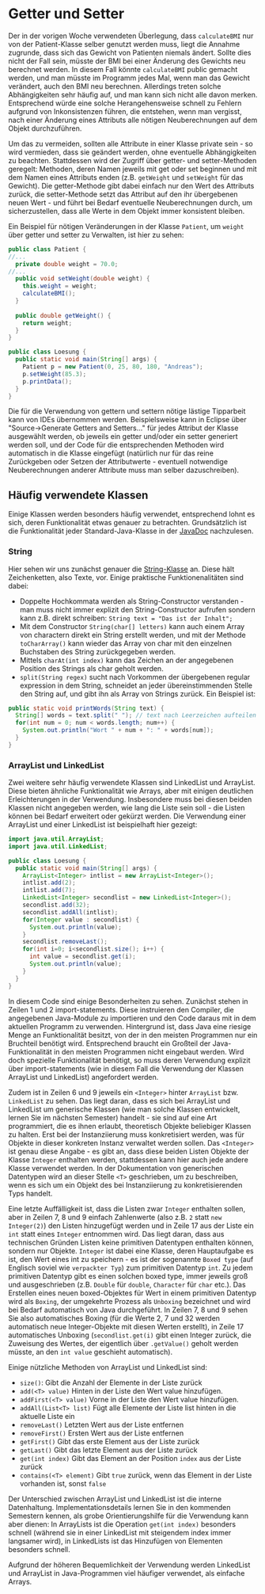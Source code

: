 # Getter und Setter

Der in der vorigen Woche verwendeten Überlegung, dass `calculateBMI` nur von der Patient-Klasse selber genutzt werden muss, liegt die Annahme zugrunde, dass sich das Gewicht von Patienten niemals ändert. Sollte dies nicht der Fall sein, müsste der BMI bei einer Änderung des Gewichts neu berechnet werden. In diesem Fall könnte `calculateBMI` public gemacht werden, und man müsste im Programm jedes Mal, wenn man das Gewicht verändert, auch den BMI neu berechnen. Allerdings treten solche Abhängigkeiten sehr häufig auf, und man kann sich nicht alle davon merken. Entsprechend würde eine solche Herangehensweise schnell zu Fehlern aufgrund von Inkonsistenzen führen, die entstehen, wenn man vergisst, nach einer Änderung eines Attributs alle nötigen Neuberechnungen auf dem Objekt durchzuführen.

Um das zu vermeiden, sollten alle Attribute in einer Klasse private sein - so wird vermieden, dass sie geändert werden, ohne eventuelle Abhängigkeiten zu beachten. Stattdessen wird der Zugriff über getter- und setter-Methoden geregelt: Methoden, deren Namen jeweils mit get oder set beginnen und mit dem Namen eines Attributs enden (z.B. `getWeight` und `setWeight` für das Gewicht). Die getter-Methode gibt dabei einfach nur den Wert des Attributs zurück, die setter-Methode setzt das Attribut auf den ihr übergebenen neuen Wert - und führt bei Bedarf eventuelle Neuberechnungen durch, um sicherzustellen, dass alle Werte in dem Objekt immer konsistent bleiben.

Ein Beispiel für nötigen Veränderungen in der Klasse `Patient`, um `weight` über getter und setter zu Verwalten, ist hier zu sehen:

```java
public class Patient {
//...
  private double weight = 70.0;
//...
  public void setWeight(double weight) {
    this.weight = weight;
    calculateBMI();
  }
  
  public double getWeight() {
    return weight;
  }
}

public class Loesung {
  public static void main(String[] args) {
    Patient p = new Patient(0, 25, 80, 180, "Andreas");
    p.setWeight(85.3);
    p.printData();
  }
}

```

Die für die Verwendung von gettern und settern nötige lästige Tipparbeit kann von IDEs übernommen werden. Beispielsweise kann in Eclipse über "Source->Generate Getters and Setters..." für jedes Attribut der Klasse ausgewählt werden, ob jeweils ein getter und/oder ein setter generiert werden soll, und der Code für die entsprechenden Methoden wird automatisch in die Klasse eingefügt (natürlich nur für das reine Zurückgeben oder Setzen der Attributwerte - eventuell notwendige Neuberechnungen anderer Attribute muss man selber dazuschreiben).

## Häufig verwendete Klassen

Einige Klassen werden besonders häufig verwendet, entsprechend lohnt es sich, deren Funktionalität etwas genauer zu betrachten. Grundsätzlich ist die Funktionalität jeder Standard-Java-Klasse in der [JavaDoc](https://docs.oracle.com/javase/10/docs/api/overview-summary.html) nachzulesen. 

### String

Hier sehen wir uns zunächst genauer die [String-Klasse](https://docs.oracle.com/javase/10/docs/api/java/lang/String.html) an. Diese hält Zeichenketten, also Texte, vor. Einige praktische Funktionenalitäten sind dabei:

* Doppelte Hochkommata werden als String-Constructor verstanden - man muss nicht immer explizit den String-Constructor aufrufen sondern kann z.B. direkt schreiben: `String text = "Das ist der Inhalt";`
* Mit dem Constructor `String(char[] letters)` kann auch einem Array von charactern direkt ein String erstellt werden, und mit der Methode `toCharArray()` kann wieder das Array von char mit den einzelnen Buchstaben des String zurückgegeben werden.
* Mittels `charAt(int index)` kann das Zeichen an der angegebenen Position des Strings als char geholt werden.
* `split(String regex)` sucht nach Vorkommen der übergebenen regular expression in dem String, schneidet an jeder übereinstimmenden Stelle den String auf, und gibt ihn als Array von Strings zurück. Ein Beispiel ist:

```java
public static void printWords(String text) {
  String[] words = text.split(" "); // text nach Leerzeichen aufteilen
  for(int num = 0; num < words.length; num++) {
    System.out.println("Wort " + num + ": " + words[num]);
  }
}
```

### ArrayList und LinkedList

Zwei weitere sehr häufig verwendete Klassen sind LinkedList und ArrayList. Diese bieten ähnliche Funktionalität wie Arrays, aber mit einigen deutlichen Erleichterungen in der Verwendung. Insbesondere muss bei diesen beiden Klassen nicht angegeben werden, wie lang die Liste sein soll - die Listen können bei Bedarf erweitert oder gekürzt werden. Die Verwendung einer ArrayList und einer LinkedList ist beispielhaft hier gezeigt:

```java
import java.util.ArrayList;
import java.util.LinkedList;

public class Loesung {	
  public static void main(String[] args) {
    ArrayList<Integer> intlist = new ArrayList<Integer>();
    intlist.add(2);
    intlist.add(7);
    LinkedList<Integer> secondlist = new LinkedList<Integer>();
    secondlist.add(32);
    secondlist.addAll(intlist);
    for(Integer value : secondlist) {
      System.out.println(value);
    }
    secondlist.removeLast();
    for(int i=0; i<secondlist.size(); i++) {
      int value = secondlist.get(i);
      System.out.println(value);
    }
  }
}
```

In diesem Code sind einige Besonderheiten zu sehen. Zunächst stehen in Zeilen 1 und 2 import-statements. Diese instruieren den Compiler, die angegebenen Java-Module zu importieren und den Code daraus mit in dem aktuellen Programm zu verwenden. Hintergrund ist, dass Java eine riesige Menge an Funktionalität besitzt, von der in den meisten Programmen nur ein Bruchteil benötigt wird. Entsprechend braucht ein Großteil der Java-Funktionalität in den meisten Programmen nicht eingebaut werden. Wird doch spezielle Funktionalität benötigt, so muss deren Verwendung explizit über import-statements (wie in diesem Fall die Verwendung der Klassen ArrayList und LinkedList) angefordert werden.

Zudem ist in Zeilen 6 und 9 jeweils ein `<Integer>` hinter  `ArrayList` bzw. `LinkedList` zu sehen. Das liegt daran, dass es sich bei ArrayList und LinkedList um generische Klassen (wie man solche Klassen entwickelt, lernen Sie im nächsten Semester) handelt - sie sind auf eine Art programmiert, die es ihnen erlaubt, theoretisch Objekte beliebiger Klassen zu halten. Erst bei der Instanziierung muss konkretisiert werden, was für Objekte in dieser konkreten Instanz verwaltet werden sollen. Das `<Integer>` ist genau diese Angabe - es gibt an, dass diese beiden Listen Objekte der Klasse `Integer` enthalten werden, stattdessen kann hier auch jede andere Klasse verwendet werden. In der Dokumentation von generischen Datentypen wird an dieser Stelle `<T>` geschrieben, um zu beschreiben, wenn es sich um ein Objekt des bei Instanziierung zu konkretisierenden Typs handelt.

Eine letzte Auffälligkeit ist, dass die Listen zwar `Integer` enthalten sollen, aber in Zeilen 7, 8 und 9 einfach Zahlenwerte (also z.B. `2` statt `new Integer(2)`) den Listen hinzugefügt werden und in Zeile 17 aus der Liste ein `int` statt eines `Integer` entnommen wird. Das liegt daran, dass aus technischen Gründen Listen keine primitiven Datentypen enthalten können, sondern nur Objekte. `Integer` ist dabei eine Klasse, deren Hauptaufgabe es ist, den Wert eines int zu speichern - es ist der sogenannte `Boxed type` (auf Englisch soviel wie `verpackter Typ`) zum primitiven Datentyp `int`. Zu jedem primitiven Datentyp gibt es einen solchen boxed type, immer jeweils groß und ausgeschrieben (z.B. `Double` für `double`, `Character` für `char` etc.). Das Erstellen eines neuen boxed-Objektes für Wert in einem primitiven Datentyp wird als `Boxing`, der umgekehrte Prozess als `Unboxing` bezeichnet und wird bei Bedarf automatisch von Java durchgeführt. In Zeilen 7, 8 und 9 sehen Sie also automatisches Boxing (für die Werte 2, 7 und 32 werden automatisch neue Integer-Objekte mit diesen Werten erstellt), in Zeile 17 automatisches Unboxing (`secondlist.get(i)` gibt einen Integer zurück, die Zuweisung des Wertes, der eigentlich über `.getValue()` geholt werden müsste, an den `int value` geschieht automatisch).

Einige nützliche Methoden von ArrayList und LinkedList sind:

* `size()`: Gibt die Anzahl der Elemente in der Liste zurück
* `add(<T> value)` Hinten in der Liste den Wert value hinzufügen.
* `addFirst(<T> value)` Vorne in der Liste den Wert value hinzufügen.
* `addAll(List<T> list)` Fügt alle Elemente der Liste list hinten in die aktuelle Liste ein
* `removeLast()` Letzten Wert aus der Liste entfernen
* `removeFirst()` Ersten Wert aus der Liste entfernen
* `getFirst()` Gibt das erste Element aus der Liste zurück
* `getLast()` Gibt das letzte Element aus der Liste zurück
* `get(int index)` Gibt das Element an der Position `index` aus der Liste zurück
* `contains(<T> element)` Gibt `true` zurück, wenn das Element in der Liste vorhanden ist, sonst `false`

Der Unterschied zwischen ArrayList und LinkedList ist die interne Datenhaltung. Implementationsdetails lernen Sie in den kommenden Semestern kennen, als grobe Orientierungshilfe für die Verwendung kann aber dienen: In ArrayLists ist die Operation `get(int index)` besonders schnell (während sie in einer LinkedList mit steigendem index immer langsamer wird), in LinkedLists ist das Hinzufügen von Elementen besonders schnell.

Aufgrund der höheren Bequemlichkeit der Verwendung werden LinkedList und ArrayList in Java-Programmen viel häufiger verwendet, als einfache Arrays.
